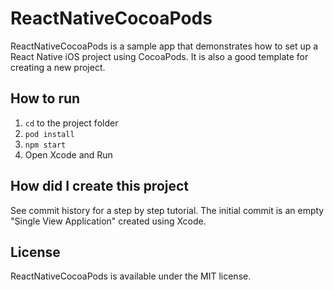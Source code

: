# ReactNativeCocoaPods

ReactNativeCocoaPods is a sample app that demonstrates how to set up a React Native iOS project using CocoaPods. It is also a good template for creating a new project.

## How to run
1. `cd` to the project folder
2. `pod install`
3. `npm start` 
4. Open Xcode and Run

## How did I create this project
See commit history for a step by step tutorial. The initial commit is an empty "Single View Application" created using Xcode.

## License
ReactNativeCocoaPods is available under the MIT license.
